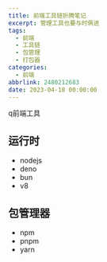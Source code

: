 ```yaml
---
title: 前端工具链折腾笔记
excerpt: 管理工具也要与时俱进
tags:
  - 前端
  - 工具链
  - 包管理
  - 打包器
categories:
  - 前端
abbrlink: 2480212683
date: 2023-04-18 00:00:00
---
```


q前端工具

## 运行时

- nodejs
- deno
- bun
- v8

## 包管理器

- npm
- pnpm
- yarn